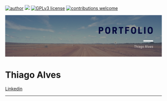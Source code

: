 [![author](https://img.shields.io/badge/author-trfalves-red.svg)](https://www.linkedin.com/in/trfalves) [![](https://img.shields.io/badge/python-3.7+-blue.svg)](https://www.python.org/downloads/release/python-365/) [![GPLv3 license](https://img.shields.io/badge/License-GPLv3-blue.svg)](http://perso.crans.org/besson/LICENSE.html) [![contributions welcome](https://img.shields.io/badge/contributions-welcome-brightgreen.svg?style=flat)](https://github.com/trfalves/portfolio)

<p align="center">
  <img src="banner.png" >
</p>

# Thiago Alves

[Linkedin](https://www.linkedin.com/in/trfalves)

---




